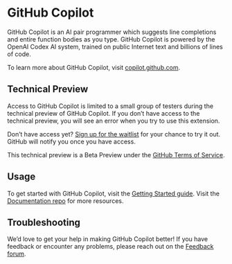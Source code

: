 # GitHub Copilot

GitHub Copilot is an AI pair programmer which suggests line completions and entire function bodies as you type.
GitHub Copilot is powered by the OpenAI Codex AI system, trained on public Internet text and billions of lines of code.

To learn more about GitHub Copilot, visit [copilot.github.com](https://copilot.github.com).

## Technical Preview

Access to GitHub Copilot is limited to a small group of testers during the technical preview of
GitHub Copilot. If you don’t have access to the technical preview, you will
see an error when you try to use this extension.

Don’t have access yet? [Sign up for the waitlist](https://github.com/features/copilot/signup)
for your chance to try it out. GitHub will notify you once you have access.

This technical preview is a Beta Preview under the
[GitHub Terms of Service](https://docs.github.com/en/github/site-policy/github-terms-of-service#j-beta-previews).

## Usage

To get started with GitHub Copilot, visit the [Getting Started guide](https://github.com/github/copilot-docs/tree/main/docs#getting-started).
Visit the [Documentation repo](https://github.com/github/copilot-docs) for more resources.

## Troubleshooting

We’d love to get your help in making GitHub Copilot better!
If you have feedback or encounter any problems, please reach out on the
[Feedback forum](https://github.com/github/feedback/discussions/categories/copilot-feedback).
